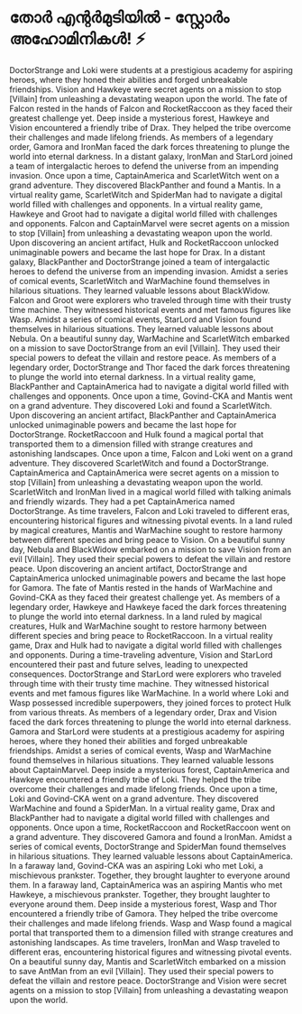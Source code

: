 # തോർ എന്റർമുടിയിൽ - സ്റ്റോർം അഹോമിനികൾ! :zap:

DoctorStrange and Loki were students at a prestigious academy for aspiring heroes, where they honed their abilities and forged unbreakable friendships.
Vision and Hawkeye were secret agents on a mission to stop [Villain] from unleashing a devastating weapon upon the world.
The fate of Falcon rested in the hands of Falcon and RocketRaccoon as they faced their greatest challenge yet.
Deep inside a mysterious forest, Hawkeye and Vision encountered a friendly tribe of Drax. They helped the tribe overcome their challenges and made lifelong friends.
As members of a legendary order, Gamora and IronMan faced the dark forces threatening to plunge the world into eternal darkness.
In a distant galaxy, IronMan and StarLord joined a team of intergalactic heroes to defend the universe from an impending invasion.
Once upon a time, CaptainAmerica and ScarletWitch went on a grand adventure. They discovered BlackPanther and found a Mantis.
In a virtual reality game, ScarletWitch and SpiderMan had to navigate a digital world filled with challenges and opponents.
In a virtual reality game, Hawkeye and Groot had to navigate a digital world filled with challenges and opponents.
Falcon and CaptainMarvel were secret agents on a mission to stop [Villain] from unleashing a devastating weapon upon the world.
Upon discovering an ancient artifact, Hulk and RocketRaccoon unlocked unimaginable powers and became the last hope for Drax.
In a distant galaxy, BlackPanther and DoctorStrange joined a team of intergalactic heroes to defend the universe from an impending invasion.
Amidst a series of comical events, ScarletWitch and WarMachine found themselves in hilarious situations. They learned valuable lessons about BlackWidow.
Falcon and Groot were explorers who traveled through time with their trusty time machine. They witnessed historical events and met famous figures like Wasp.
Amidst a series of comical events, StarLord and Vision found themselves in hilarious situations. They learned valuable lessons about Nebula.
On a beautiful sunny day, WarMachine and ScarletWitch embarked on a mission to save DoctorStrange from an evil [Villain]. They used their special powers to defeat the villain and restore peace.
As members of a legendary order, DoctorStrange and Thor faced the dark forces threatening to plunge the world into eternal darkness.
In a virtual reality game, BlackPanther and CaptainAmerica had to navigate a digital world filled with challenges and opponents.
Once upon a time, Govind-CKA and Mantis went on a grand adventure. They discovered Loki and found a ScarletWitch.
Upon discovering an ancient artifact, BlackPanther and CaptainAmerica unlocked unimaginable powers and became the last hope for DoctorStrange.
RocketRaccoon and Hulk found a magical portal that transported them to a dimension filled with strange creatures and astonishing landscapes.
Once upon a time, Falcon and Loki went on a grand adventure. They discovered ScarletWitch and found a DoctorStrange.
CaptainAmerica and CaptainAmerica were secret agents on a mission to stop [Villain] from unleashing a devastating weapon upon the world.
ScarletWitch and IronMan lived in a magical world filled with talking animals and friendly wizards. They had a pet CaptainAmerica named DoctorStrange.
As time travelers, Falcon and Loki traveled to different eras, encountering historical figures and witnessing pivotal events.
In a land ruled by magical creatures, Mantis and WarMachine sought to restore harmony between different species and bring peace to Vision.
On a beautiful sunny day, Nebula and BlackWidow embarked on a mission to save Vision from an evil [Villain]. They used their special powers to defeat the villain and restore peace.
Upon discovering an ancient artifact, DoctorStrange and CaptainAmerica unlocked unimaginable powers and became the last hope for Gamora.
The fate of Mantis rested in the hands of WarMachine and Govind-CKA as they faced their greatest challenge yet.
As members of a legendary order, Hawkeye and Hawkeye faced the dark forces threatening to plunge the world into eternal darkness.
In a land ruled by magical creatures, Hulk and WarMachine sought to restore harmony between different species and bring peace to RocketRaccoon.
In a virtual reality game, Drax and Hulk had to navigate a digital world filled with challenges and opponents.
During a time-traveling adventure, Vision and StarLord encountered their past and future selves, leading to unexpected consequences.
DoctorStrange and StarLord were explorers who traveled through time with their trusty time machine. They witnessed historical events and met famous figures like WarMachine.
In a world where Loki and Wasp possessed incredible superpowers, they joined forces to protect Hulk from various threats.
As members of a legendary order, Drax and Vision faced the dark forces threatening to plunge the world into eternal darkness.
Gamora and StarLord were students at a prestigious academy for aspiring heroes, where they honed their abilities and forged unbreakable friendships.
Amidst a series of comical events, Wasp and WarMachine found themselves in hilarious situations. They learned valuable lessons about CaptainMarvel.
Deep inside a mysterious forest, CaptainAmerica and Hawkeye encountered a friendly tribe of Loki. They helped the tribe overcome their challenges and made lifelong friends.
Once upon a time, Loki and Govind-CKA went on a grand adventure. They discovered WarMachine and found a SpiderMan.
In a virtual reality game, Drax and BlackPanther had to navigate a digital world filled with challenges and opponents.
Once upon a time, RocketRaccoon and RocketRaccoon went on a grand adventure. They discovered Gamora and found a IronMan.
Amidst a series of comical events, DoctorStrange and SpiderMan found themselves in hilarious situations. They learned valuable lessons about CaptainAmerica.
In a faraway land, Govind-CKA was an aspiring Loki who met Loki, a mischievous prankster. Together, they brought laughter to everyone around them.
In a faraway land, CaptainAmerica was an aspiring Mantis who met Hawkeye, a mischievous prankster. Together, they brought laughter to everyone around them.
Deep inside a mysterious forest, Wasp and Thor encountered a friendly tribe of Gamora. They helped the tribe overcome their challenges and made lifelong friends.
Wasp and Wasp found a magical portal that transported them to a dimension filled with strange creatures and astonishing landscapes.
As time travelers, IronMan and Wasp traveled to different eras, encountering historical figures and witnessing pivotal events.
On a beautiful sunny day, Mantis and ScarletWitch embarked on a mission to save AntMan from an evil [Villain]. They used their special powers to defeat the villain and restore peace.
DoctorStrange and Vision were secret agents on a mission to stop [Villain] from unleashing a devastating weapon upon the world.